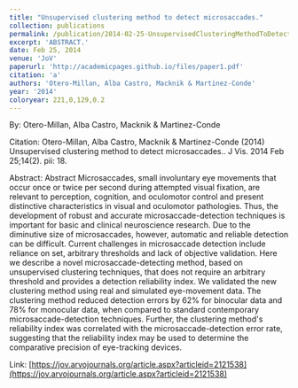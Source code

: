 ```yaml
---
title: "Unsupervised clustering method to detect microsaccades."
collection: publications
permalink: /publication/2014-02-25-UnsupervisedClusteringMethodToDetectMicrosaccades_
excerpt: 'ABSTRACT.'
date: Feb 25, 2014
venue: 'JoV'
paperurl: 'http://academicpages.github.io/files/paper1.pdf'
citation: 'a'
authors: 'Otero-Millan, Alba Castro, Macknik & Martinez-Conde'
year: '2014'
coloryear: 221,0,129,0.2
---
```


By: Otero-Millan, Alba Castro, Macknik & Martinez-Conde

Citation: Otero-Millan, Alba Castro, Macknik & Martinez-Conde (2014) Unsupervised clustering method to detect microsaccades.. J Vis. 2014 Feb 25;14(2). pii: 18. 

Abstract: Abstract Microsaccades, small involuntary eye movements that occur once or twice per second during attempted visual fixation, are relevant to perception, cognition, and oculomotor control and present distinctive characteristics in visual and oculomotor pathologies. Thus, the development of robust and accurate microsaccade-detection techniques is important for basic and clinical neuroscience research. Due to the diminutive size of microsaccades, however, automatic and reliable detection can be difficult. Current challenges in microsaccade detection include reliance on set, arbitrary thresholds and lack of objective validation. Here we describe a novel microsaccade-detecting method, based on unsupervised clustering techniques, that does not require an arbitrary threshold and provides a detection reliability index. We validated the new clustering method using real and simulated eye-movement data. The clustering method reduced detection errors by 62% for binocular data and 78% for monocular data, when compared to standard contemporary microsaccade-detection techniques. Further, the clustering method's reliability index was correlated with the microsaccade-detection error rate, suggesting that the reliability index may be used to determine the comparative precision of eye-tracking devices.

Link: [https://jov.arvojournals.org/article.aspx?articleid=2121538](https://jov.arvojournals.org/article.aspx?articleid=2121538)
